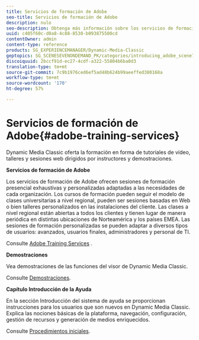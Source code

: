 ```yaml
---
title: Servicios de formación de Adobe
seo-title: Servicios de formación de Adobe
description: nulo
seo-description: Obtenga más información sobre los servicios de formación de Adobe.
uuid: c405f60c-d0a8-4c88-8530-b093875500cd
contentOwner: admin
content-type: reference
products: SG_EXPERIENCEMANAGER/Dynamic-Media-Classic
geptopics: SG_SCENESEVENONDEMAND_PK/categories/introducing_adobe_scene7
discoiquuid: 2bccf91d-ec27-4cdf-a322-55804b6ba0d3
translation-type: tm+mt
source-git-commit: 7c9b1976ced6ef5ad48b624b99aeeffed380168a
workflow-type: tm+mt
source-wordcount: '170'
ht-degree: 57%

---
```



# Servicios de formación de Adobe{#adobe-training-services}

Dynamic Media Classic oferta la formación en forma de tutoriales de vídeo, talleres y sesiones web dirigidos por instructores y demostraciones.

**Servicios de formación de Adobe**

Los servicios de formación de Adobe ofrecen sesiones de formación presencial exhaustivas y personalizadas adaptadas a las necesidades de cada organización. Los cursos de formación pueden seguir el modelo de clases universitarias a nivel regional, pueden ser sesiones basadas en Web o bien talleres personalizados en las instalaciones del cliente. Las clases a nivel regional están abiertas a todos los clientes y tienen lugar de manera periódica en distintas ubicaciones de Norteamérica y los países EMEA. Las sesiones de formación personalizadas se pueden adaptar a diversos tipos de usuarios: avanzados, usuarios finales, administradores y personal de TI.

Consulte [Adobe Training Services](https://training.adobe.com/training.html) [](https://www.adobe.com/go/learn_sc7_trainingrequest_en).

**Demostraciones**

Vea demostraciones de las funciones del visor de Dynamic Media Classic.

Consulte [Demostraciones](https://www.adobe.com/solutions/web-experience-management/rich-media-assets-demos.html).

**Capítulo Introducción de la Ayuda**

En la sección Introducción del sistema de ayuda se proporcionan instrucciones para los usuarios que son nuevos en Dynamic Media Classic. Explica las nociones básicas de la plataforma, navegación, configuración, gestión de recursos y generación de medios enriquecidos.

Consulte [Procedimientos iniciales](dmc-platform-overview.md).
